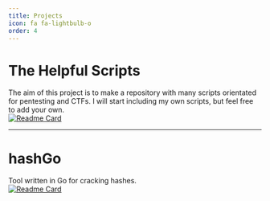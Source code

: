 ```yaml
---
title: Projects
icon: fa fa-lightbulb-o
order: 4
---
```


# The Helpful Scripts

The aim of this project is to make a repository with many scripts orientated for pentesting and CTFs. I will start including my own scripts, but feel free to add your own.<br>
[![Readme Card](https://github-readme-stats.vercel.app/api/pin/?username=zeropio&repo=the_helpful_scripts&theme=dark)](https://github.com/zeropio/the_helpful_scripts)

---

# hashGo

Tool written in Go for cracking hashes.<br>
[![Readme Card](https://github-readme-stats.vercel.app/api/pin/?username=zeropio&repo=hashGo&theme=dark)](https://github.com/zeropio/hashGo)

